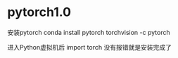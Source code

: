 # pytorch1.0
安装pytorch
conda install pytorch torchvision -c pytorch


进入Python虚拟机后
import torch 没有报错就是安装完成了
